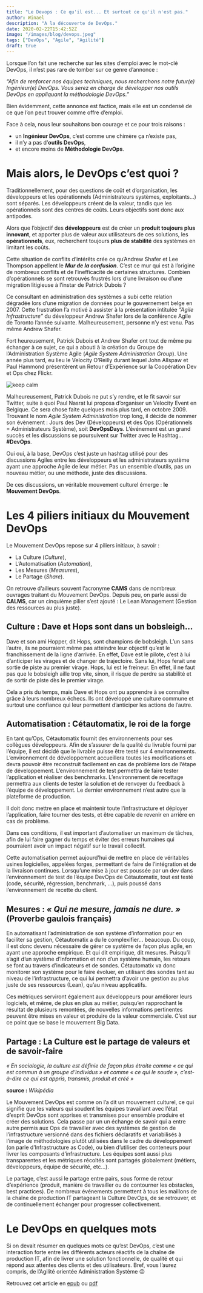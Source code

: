 ```yaml
---
title: "Le Devops : Ce qu'il est... Et surtout ce qu'il n'est pas."
author: Winael
description: "A la découverte de DevOps."
date: 2020-02-22T15:42:52Z
image: "/images/blog/devops.jpeg"
tags: ["DevOps", "Agile", "Agilité"]
draft: true
---
```


Lorsque l’on fait une recherche sur les sites d’emploi avec le mot-clé DevOps,
il n’est pas rare de tomber sur ce genre d’annonce :

_“Afin de renforcer nos équipes techniques, nous recherchons notre futur(e)
Ingénieur(e) DevOps. Vous serez en charge de développer nos outils DevOps en
appliquant la méthodologie DevOps.”_

Bien évidemment, cette annonce est factice, mais elle est un condensé de ce que
l’on peut trouver comme offre d’emploi.

Face à cela, nous leur souhaitons bon courage et ce pour trois raisons :

- un **Ingénieur DevOps**, c’est comme une chimère ça n’existe pas,
- il n’y a pas d’**outils DevOps**,
- et encore moins de **Méthodologie DevOps**.

# Mais alors, le DevOps c’est quoi ?

Traditionnellement, pour des questions de coût et d’organisation, les
développeurs et les opérationnels (Administrateurs systèmes, exploitants…) sont
séparés. Les développeurs créent de la valeur, tandis que les opérationnels sont
des centres de coûts. Leurs objectifs sont donc aux antipodes.

Alors que l’objectif des **développeurs** est de créer un **produit toujours
plus innovant**, et apporter plus de valeur aux utilisateurs de ces solutions,
les **opérationnels**, eux, recherchent toujours **plus de stabilité** des
systèmes en limitant les coûts.

Cette situation de conflits d’intérêts crée ce qu’Andrew Shafer et Lee Thompson
appellent le _**Mur de la confusion**_. C’est ce mur qui est à l’origine de
nombreux conflits et de l’inefficacité de certaines structures. Combien
d’opérationnels se sont retrouvés frustrés lors d’une livraison ou d’une
migration litigieuse à l’instar de Patrick Dubois ?

Ce consultant en administration des systèmes a subi cette relation dégradée lors
d’une migration de données pour le gouvernement belge en 2007. Cette frustration
l’a motivé à assister à la présentation intitulée _“Agile Infrastructure”_ du
développeur Andrew Shafer lors de la conférence Agile de Toronto l’année
suivante. Malheureusement, personne n’y est venu. Pas même Andrew Shafer.

Fort heureusement, Patrick Dubois et Andrew Shafer ont tout de même pu échanger
à ce sujet, ce qui a abouti à la création du Groupe de l’Administration Système
Agile (_Agile System Administration Group_). Une année plus tard, eu lieu le
Velocity O’Reilly durant lequel John Allspaw et Paul Hammond présentèrent un
Retour d’Expérience sur la Coopération Dev et Ops chez Flickr.

![keep calm]

Malheureusement, Patrick Dubois ne put s’y rendre, et le fit savoir sur Twitter,
suite à quoi Paul Nasrat lui proposa d’organiser un Velocity Event en Belgique.
Ce sera chose faite quelques mois plus tard, en octobre 2009. Trouvant le nom
_Agile System Administration_ trop long, il décide de nommer son évènement :
Jours des Dev (Développeurs) et des Ops (Opérationnels = Administrateurs
Système), soit **DevOpsDays**. L’événement est un grand succès et les
discussions se poursuivent sur Twitter avec le Hashtag… **#DevOps**.

Oui oui, à la base, DevOps c’est juste un hashtag utilisé pour des discussions
Agiles entre les développeurs et les administrateurs système ayant une approche
Agile de leur métier. Pas un ensemble d’outils, pas un nouveau métier, ou une
méthode, juste des discussions.

De ces discussions, un véritable mouvement culturel émerge : **le Mouvement
DevOps**.

# Les 4 piliers initiaux du Mouvement DevOps

Le Mouvement DevOps repose sur 4 piliers initiaux, à savoir :

- La Culture (_Culture_),
- L’Automatisation (_Automation_),
- Les Mesures (_Measures_),
- Le Partage (_Share_).

On retrouve d’ailleurs souvent l’acronyme **CAMS** dans de nombreux ouvrages
traitant du Mouvement DevOps. Depuis peu, on parle aussi de **CALMS**, car un
cinquième pilier s’est ajouté : Le Lean Management (Gestion des ressources au
plus juste).

## Culture : Dave et Hops sont dans un bobsleigh…

Dave et son ami Hopper, dit Hops, sont champions de bobsleigh. L’un sans
l’autre, ils ne pourraient même pas atteindre leur objectif qu’est le
franchissement de la ligne d’arrivée. En effet, Dave est le pilote, c’est à lui
d’anticiper les virages et de changer de trajectoire. Sans lui, Hops ferait une
sortie de piste au premier virage. Hops, lui est le freineur. En effet, il ne
faut pas que le bobsleigh aille trop vite, sinon, il risque de perdre sa
stabilité et de sortir de piste dès le premier virage.

Cela a pris du temps, mais Dave et Hops ont pu apprendre à se connaître grâce à
leurs nombreux échecs. Ils ont développé une culture commune et surtout une
confiance qui leur permettent d’anticiper les actions de l’autre.

## Automatisation : Cétautomatix, le roi de la forge

En tant qu’Ops, Cétautomatix fournit des environnements pour ses collègues
développeurs. Afin de s’assurer de la qualité du livrable fourni par l’équipe,
il est décidé que le livrable puisse être testé sur 4 environnements.
L’environnement de développement accueillera toutes les modifications et devra
pouvoir être reconstruit facilement en cas de problème lors de l’étape de
développement. L’environnement de test permettra de faire tester l’application
et réaliser des benchmarks. L’environnement de recettage permettra aux clients
de tester la solution et de renvoyer du feedback à l’équipe de développement.
Le dernier environnement n’est autre que la plateforme de production.

Il doit donc mettre en place et maintenir toute l’infrastructure et déployer
l’application, faire tourner des tests, et être capable de revenir en arrière en
cas de problème.

Dans ces conditions, il est important d’automatiser un maximum de tâches, afin
de lui faire gagner du temps et éviter des erreurs humaines qui pourraient avoir
un impact négatif sur le travail collectif.

Cette automatisation permet aujourd’hui de mettre en place de véritables usines
logicielles, appelées forges, permettant de faire de l’intégration et de la
livraison continues. Lorsqu’une mise à jour est poussée par un dev dans
l’environnement de test de l’équipe DevOps de Cétautomatix, tout est testé
(code, sécurité, régression, benchmark, …), puis poussé dans l’environnement de
recette du client.

## Mesures : _« Qui ne mesure, jamais ne dure. »_ (Proverbe gaulois français)

En automatisant l’administration de son système d’information pour en faciliter
sa gestion, Cétautomatix a du le complexifier… beaucoup. Du coup, il est donc
devenu nécessaire de gérer ce système de façon plus agile, en ayant une approche
empirique. Et qui dit empirique, dit mesures. Puisqu’il s’agit d’un système
d’information et non d’un système humain, les retours se font au travers
d’indicateurs et de sondes. Cétautomatix va donc monitorer son système pour le
faire évoluer, en utilisant des sondes tant au niveau de l’infrastructure, ce
qui lui permettra d’avoir une gestion au plus juste de ses ressources (Lean),
qu’au niveau applicatifs.

Ces métriques serviront également aux développeurs pour améliorer leurs
logiciels, et même, de plus en plus au métier, puisqu’en rapprochant le résultat
de plusieurs remontées, de nouvelles informations pertinentes peuvent être mises
en valeur et produire de la valeur commerciale. C’est sur ce point que se base
le mouvement Big Data.

## Partage : La Culture est le partage de valeurs et de savoir-faire

_« En sociologie, la culture est définie de façon plus étroite comme « ce qui
est commun à un groupe d’individus » et comme « ce qui le soude », c’est-à-dire
ce qui est appris, transmis, produit et créé »_

**source :** _Wikipédia_

Le Mouvement DevOps est comme on l’a dit un mouvement culturel, ce qui signifie
que les valeurs qui soudent les équipes travaillant avec l’état d’esprit DevOps
sont apprises et transmises pour ensemble produire et créer des solutions. Cela
passe par un un échange de savoir qui a entre autre permis aux Ops de travailler
avec des systèmes de gestion de l’infrastructure versionné dans des fichiers
déclaratifs et variabilisés à l’image de méthodologies plutôt utilisées dans le
cadre du développement (on parle d’Infrastructure as Code), ou bien d’utiliser
des conteneurs pour livrer les composants d’infrastructure. Les équipes sont
aussi plus transparentes et les métriques récoltés sont partagés globalement
(métiers, développeurs, équipe de sécurité, etc…).

Le partage, c’est aussi le partage entre pairs, sous forme de retour
d’expérience (produit, manière de travailler ou de contourner les obstacles,
best practices). De nombreux événements permettent à tous les maillons de la
chaîne de production IT partageant la Culture DevOps, de se retrouver, et de
continuellement échanger pour progresser collectivement.

# Le DevOps en quelques mots

Si on devait résumer en quelques mots ce qu’est DevOps, c’est une interaction
forte entre les différents acteurs réactifs de la chaîne de production IT, afin
de livrer une solution fonctionnelle, de qualité et qui répond aux attentes des
clients et des utilisateurs. Bref, vous l’aurez compris, de l’Agilité orientée
Administration Système 😉

Retrouvez cet article en [epub] ou [pdf]

[keep calm]: /images/blog/keep-calms-and-think-devops.png "Keep CALMS and Think DevOps"
[epub]: /epub/le-devops-ce-quil-est-et-surtout-ce-quil-nest-pas.epub
[pdf]: /pdf/le-devops-ce-quil-est-et-surtout-ce-quil-nest-pas.pdf
